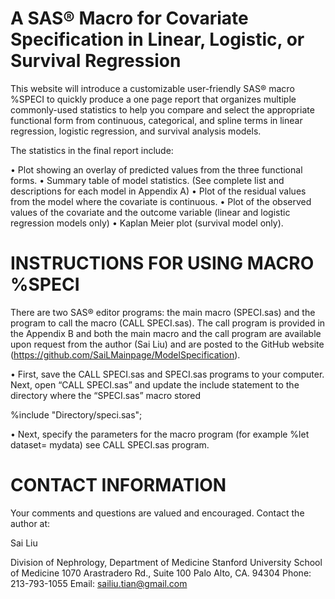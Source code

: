 # A SAS® Macro for Covariate Specification in Linear, Logistic, or Survival Regression

This website will introduce a customizable user-friendly SAS® macro %SPECI to quickly produce a one page report that organizes multiple commonly-used statistics to help you compare and select the appropriate functional form from continuous, categorical, and spline terms in linear regression, logistic regression, and survival analysis models.  

The statistics in the final report include:

•	Plot showing an overlay of predicted values from the three functional forms. 
•	Summary table of model statistics. (See complete list and descriptions for each model in Appendix A) 
•	Plot of the residual values from the model where the covariate is continuous. 
•	Plot of the observed values of the covariate and the outcome variable (linear and logistic regression models only)
•	Kaplan Meier plot (survival model only). 


# INSTRUCTIONS FOR USING MACRO %SPECI 

There are two SAS® editor programs: the main macro (SPECI.sas) and the program to call the macro (CALL SPECI.sas). The call program is provided in the Appendix B and both the main macro and the call program are available upon request from the author (Sai Liu) and are posted to the GitHub website (https://github.com/SaiLMainpage/ModelSpecification).

• First, save the CALL SPECI.sas and SPECI.sas programs to your computer. Next, open “CALL SPECI.sas” and update the include statement to the directory where the “SPECI.sas” macro stored 

   %include "Directory/speci.sas";

• Next, specify the parameters for the macro program (for example %let dataset= mydata) see CALL SPECI.sas program.

     
# CONTACT INFORMATION 
  Your comments and questions are valued and encouraged. Contact the author at:

  Sai Liu

  Division of Nephrology, Department of Medicine 
  Stanford University School of Medicine
  1070 Arastradero Rd., Suite 100
  Palo Alto, CA. 94304
  Phone: 213-793-1055
  Email: sailiu.tian@gmail.com
